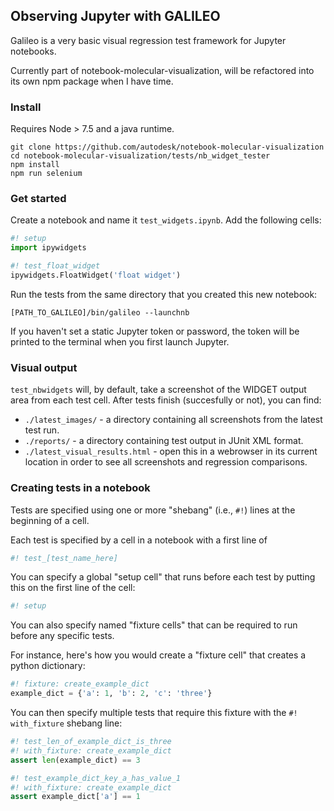 ## Observing Jupyter with GALILEO

Galileo is a very basic visual regression test framework for Jupyter notebooks.

Currently part of notebook-molecular-visualization, will be refactored into its own npm package when I have time.

### Install

Requires Node > 7.5 and a java runtime.

```
git clone https://github.com/autodesk/notebook-molecular-visualization
cd notebook-molecular-visualization/tests/nb_widget_tester
npm install
npm run selenium
```

### Get started

Create a notebook and name it `test_widgets.ipynb`. Add the following cells:

```python
#! setup
import ipywidgets
```

```python
#! test_float_widget
ipywidgets.FloatWidget('float widget')
```

Run the tests from the same directory that you created this new notebook:

`[PATH_TO_GALILEO]/bin/galileo --launchnb`

If you haven't set a static Jupyter token or password, the token will be printed to the terminal when you first launch Jupyter.


### Visual output

`test_nbwidgets` will, by default, take a screenshot of the WIDGET output area from each test cell. After tests finish (succesfully or not), you can find:
 - `./latest_images/` - a directory containing all screenshots from the latest test run.
 - `./reports/` - a directory containing test output in JUnit XML format.
 - `./latest_visual_results.html` - open this in a webrowser in its current location in order to see all screenshots and regression comparisons. 



### Creating tests in a notebook
Tests are specified using one or more "shebang" (i.e., `#!`) lines at the beginning of a cell.

Each test is specified by a cell in a notebook with a first line of

```python
#! test_[test_name_here]
```

You can specify a global "setup cell" that runs before each test by putting this on the first line of the cell:

```python
#! setup
```

You can also specify named "fixture cells" that can be required to run before any specific tests.

For instance, here's how you would create a "fixture cell" that creates a python dictionary:

```python
#! fixture: create_example_dict
example_dict = {'a': 1, 'b': 2, 'c': 'three'}
```

You can then specify multiple tests that require this fixture with the `#! with_fixture` shebang line:

```python
#! test_len_of_example_dict_is_three
#! with_fixture: create_example_dict
assert len(example_dict) == 3
```

```python
#! test_example_dict_key_a_has_value_1
#! with_fixture: create_example_dict
assert example_dict['a'] == 1
```

